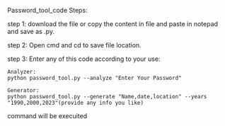 Password_tool_code Steps:

step 1:
download the file or copy the content in file and paste in notepad and save as .py.

step 2:
Open cmd and cd to save file location.

step 3:
Enter any of this code according to your use:

	Analyzer:
	python password_tool.py --analyze "Enter Your Password"

	Generator:
	python password_tool.py --generate "Name,date,location" --years "1990,2000,2023"(provide any info you like)

command will be execuited
